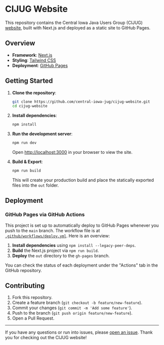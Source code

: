 # CIJUG Website

This repository contains the Central Iowa Java Users Group (CIJUG) [website](cijug.net), built with Next.js and deployed as a static site to GitHub Pages.

## Overview

- **Framework**: [Next.js](https://nextjs.org/)
- **Styling**: [Tailwind CSS](https://tailwindcss.com/)
- **Deployment**: [GitHub Pages](https://pages.github.com/)

## Getting Started

1. **Clone the repository**:

   ```bash
   git clone https://github.com/central-iowa-jug/cijug-website.git
   cd cijug-website
   ```

2. **Install dependencies**:

   ```bash
   npm install
   ```

3. **Run the development server**:

   ```bash
   npm run dev
   ```

   Open [http://localhost:3000](http://localhost:3000) in your browser to view the site.

4. **Build & Export**:

   ```bash
   npm run build
   ```

   This will create your production build and place the statically exported files into the `out` folder.

## Deployment

### GitHub Pages via GitHub Actions

This project is set up to automatically deploy to GitHub Pages whenever you push to the `main` branch. The workflow file is at [`.github/workflows/deploy.yml`](.github/workflows/deploy.yml). Here is an overview:

1. **Install dependencies** using `npm install --legacy-peer-deps`.
2. **Build** the Next.js project via `npm run build`.
3. **Deploy** the `out` directory to the `gh-pages` branch.

You can check the status of each deployment under the "Actions" tab in the GitHub repository.

## Contributing

1. Fork this repository.
2. Create a feature branch (`git checkout -b feature/new-feature`).
3. Commit your changes (`git commit -m 'Add some feature'`).
4. Push to the branch (`git push origin feature/new-feature`).
5. Open a Pull Request.

---

If you have any questions or run into issues, please [open an issue](https://github.com/<your-username>/<repo-name>/issues). Thank you for checking out the CIJUG website!

